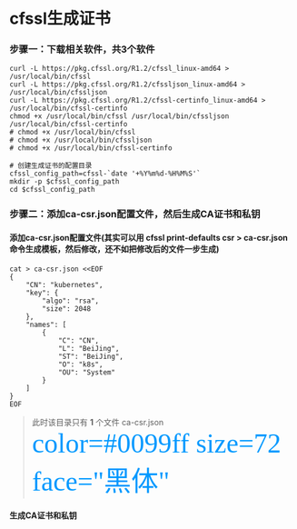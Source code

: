 # cfssl生成证书
### 步骤一：下载相关软件，共3个软件
```
curl -L https://pkg.cfssl.org/R1.2/cfssl_linux-amd64 > /usr/local/bin/cfssl
curl -L https://pkg.cfssl.org/R1.2/cfssljson_linux-amd64 > /usr/local/bin/cfssljson
curl -L https://pkg.cfssl.org/R1.2/cfssl-certinfo_linux-amd64 > /usr/local/bin/cfssl-certinfo
chmod +x /usr/local/bin/cfssl /usr/local/bin/cfssljson /usr/local/bin/cfssl-certinfo
# chmod +x /usr/local/bin/cfssl
# chmod +x /usr/local/bin/cfssljson
# chmod +x /usr/local/bin/cfssl-certinfo

# 创建生成证书的配置目录
cfssl_config_path=cfssl-`date '+%Y%m%d-%H%M%S'`
mkdir -p $cfssl_config_path
cd $cfssl_config_path
```

### 步骤二：添加ca-csr.json配置文件，然后生成CA证书和私钥
#### 添加ca-csr.json配置文件(其实可以用 cfssl print-defaults csr > ca-csr.json 命令生成模板，然后修改，还不如把修改后的文件一步生成)
```
cat > ca-csr.json <<EOF
{
    "CN": "kubernetes",  
    "key": {
        "algo": "rsa",
        "size": 2048
    },
    "names": [
        {
            "C": "CN",
            "L": "BeiJing",
            "ST": "BeiJing",
            "O": "k8s",
            "OU": "System"
        }
    ]
}
EOF
```
> 此时该目录只有 <strong><b>1</b></strong> 个文件  ca-csr.json  
> <font color=#0099ff size=60 face="黑体">color=#0099ff size=72 face="黑体"</font>
#### 生成CA证书和私钥
```
```